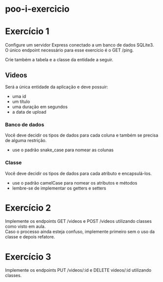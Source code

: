 # poo-i-exercicio
# Exercício 1
Configure um servidor Express conectado a um banco de dados SQLite3. <br>
O único endpoint necessário para esse exercício é o GET /ping.

Crie também a tabela e a classe da entidade a seguir.

## Videos
Será a única entidade da aplicação e deve possuir:
- uma id
- um título
- uma duração em segundos
- a data de upload

### Banco de dados
Você deve decidir os tipos de dados para cada coluna e também se precisa de alguma restrição.
- use o padrão snake_case para nomear as colunas

### Classe
Você deve decidir os tipos de dados para cada atributo e encapsulá-los.
- use o padrão camelCase para nomear os atributos e métodos
- lembre-se de implementar os getters e setters

# Exercício 2

Implemente os endpoints GET /videos e POST /videos utilizando classes como visto em aula. <br>
Caso o processo ainda esteja confuso, implemente primeiro sem o uso da classe e depois refatore.
# Exercício 3
Implemente os endpoints PUT /videos/:id e DELETE videos/:id utilizando classes.